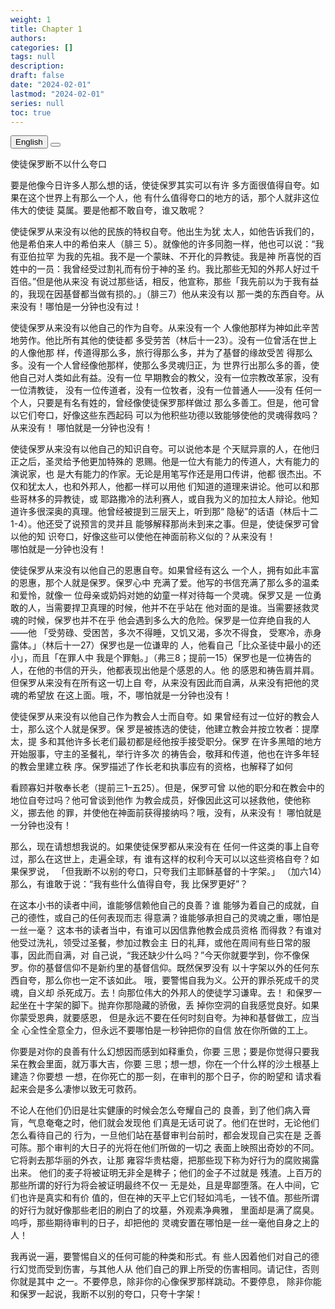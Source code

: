 ```yaml
---
weight: 1
title: Chapter 1
authors: 
categories: []
tags: null
description: 
draft: false
date: "2024-02-01"
lastmod: "2024-02-01"
series: null
toc: true
---
```


<!--more-->

<!-- Tab links -->
<div class="tab">
  <button class="tablinks active" onclick="tablabel(event, 'english')">English</button>
  <button class="tablinks" onclick="tablabel(event, 'chinese')"></button>
  
</div>

<!-- Tab content -->
<div id="english" class="tabcontent" style="display:block">

</div>

<div id="chinese" class="tabcontent">
 
使徒保罗断不以什么夸口

要是他像今日许多人那么想的话，使徒保罗其实可以有许
多方面很值得自夸。如果在这个世界上有那么一个人，他
有什么值得夸口的地方的话，那个人就非这位伟大的使徒
莫属。要是他都不敢自夸，谁又敢呢？

使徒保罗从来没有以他的民族的特权自夸。他出生为犹
太人，如他告诉我们的，他是希伯来人中的希伯来人（腓三
5）。就像他的许多同胞一样，他也可以说：“我有亚伯拉罕
为我的先祖。我不是一个蒙昧、不开化的异教徒。我是神
所喜悦的百姓中的一员：我曾经受过割礼而有份于神的圣
约。我比那些无知的外邦人好过千百倍。”但是他从来没
有说过那些话，相反，他宣称，那些「我先前以为于我有益
的，我现在因基督都当做有损的。」（腓三7）他从来没有以
那一类的东西自夸。从来没有！哪怕是一分钟也没有过！

使徒保罗从来没有以他自己的作为自夸。从来没有一个
人像他那样为神如此辛苦地劳作。他比所有其他的使徒都
多受劳苦（林后十一23）。没有一位曾活在世上的人像他那
样，传道得那么多，旅行得那么多，并为了基督的缘故受苦
得那么多。没有一个人曾经像他那样，使那么多灵魂归正，为
世界行出那么多的善，使他自己对人类如此有益。没有一位
早期教会的教父，没有一位宗教改革家，没有一位清教徒，
没有一位传道者，没有一位牧者，没有一位普通人——没有
任何一个人，只要是有名有姓的，曾经像使徒保罗那样做过
那么多善工。但是，他可曾以它们夸口，好像这些东西起码
可以为他积些功德以致能够使他的灵魂得救吗？从来没有！
哪怕就是一分钟也没有！

使徒保罗从来没有以他自己的知识自夸。可以说他本是
个天赋异禀的人，在他归正之后，圣灵给予他更加特殊的
恩赐。他是一位大有能力的传道人，大有能力的演说家，也
是大有能力的作家。无论是用笔写作还是用口传讲，他都
很杰出。不仅和犹太人，也和外邦人，他都一样可以用他
们知道的道理来讲论。他可以和那些哥林多的异教徒，或
耶路撒冷的法利赛人，或自我为义的加拉太人辩论。他知
道许多很深奥的真理。他曾经被提到三层天上，听到那“
隐秘”的话语（林后十二1-4）。他还受了说预言的灵并且
能够解释那尚未到来之事。但是，使徒保罗可曾以他的知
识夸口，好像这些可以使他在神面前称义似的？从来没有！  
哪怕就是一分钟也没有！

使徒保罗从来没有以他自己的恩惠自夸。如果曾经有这么
一个人，拥有如此丰富的恩惠，那个人就是保罗。保罗心中
充满了爱。他写的书信充满了那么多的温柔和爱怜，就像一
位母亲或奶妈对她的幼童一样对待每一个灵魂。保罗又是
一位勇敢的人，当需要捍卫真理的时候，他并不在乎站在
他对面的是谁。当需要拯救灵魂的时候，保罗也并不在乎
他会遇到多么大的危险。保罗是一位弃绝自我的人——他
「受劳碌、受困苦，多次不得睡，又饥又渴，多次不得食，
受寒冷，赤身露体。」（林后十一27）保罗也是一位谦卑的
人，他看自己「比众圣徒中最小的还小」，而且「在罪人中
我是个罪魁。」（弗三8；提前一15）保罗也是一位祷告的
人，在他的书信的开头，他都表现出他是个感恩的人。他
的感恩和祷告肩并肩。但保罗从来没有在所有这一切上自
夸，从来没有因此而自满，从来没有把他的灵魂的希望放
在这上面。哦，不，哪怕就是一分钟也没有！

使徒保罗从来没有以他自己作为教会人士而自夸。如
果曾经有过一位好的教会人士，那么这个人就是保罗。保
罗是被拣选的使徒，他建立教会并按立牧者：提摩太，提
多和其他许多长老们最初都是经他按手接受职分。保罗
在许多黑暗的地方开始服事，守主的圣餐礼，举行许多次
的祷告会，敬拜和传道，他也在许多年轻的教会里建立秩
序。保罗描述了作长老和执事应有的资格，也解释了如何

看顾寡妇并敬奉长老（提前三1–五25）。但是，保罗可曾
以他的职分和在教会中的地位自夸过吗？他可曾谈到他作
为教会成员，好像因此这可以拯救他，使他称义，挪去他
的罪，并使他在神面前获得接纳吗？哦，没有，从来没有！
哪怕就是一分钟也没有！

那么，现在请想想我说的。如果使徒保罗都从来没有在
任何一件这类的事上自夸过，那么在这世上，走遍全球，有
谁有这样的权利今天可以以这些资格自夸？如果保罗说，
「但我断不以别的夸口，只夸我们主耶稣基督的十字架。」
（加六14）那么，有谁敢于说：“我有些什么值得自夸，我
比保罗更好”？

在这本小书的读者中间，谁能够信赖他自己的良善？谁
能够为着自己的成就，自己的德性，或自己的任何表现而志
得意满？谁能够承担自己的灵魂之重，哪怕是一丝一毫？
这本书的读者当中，有谁可以因信靠他教会成员资格
而得救？有谁对他受过洗礼，领受过圣餐，参加过教会主
日的礼拜，或他在周间有些日常的服事，因此而自满，对
自己说，“我还缺少什么吗？”今天你就要学到，你不像保
罗。你的基督信仰不是新约里的基督信仰。既然保罗没有
以十字架以外的任何东西自夸，那么你也一定不该如此。
哦，要警惕自我为义。公开的罪杀死成千的灵魂，自义却
杀死成万。去！向那位伟大的外邦人的使徒学习谦卑。去！
和保罗一起坐在十字架的脚下。抛弃你那隐藏的骄傲，丢
掉你空洞的自我感觉良好。如果你蒙受恩典，就要感恩，
但是永远不要在任何时刻自夸。为神和基督做工，应当全
心全性全意全力，但永远不要哪怕是一秒钟把你的自信
放在你所做的工上。

你要是对你的良善有什么幻想因而感到如释重负，你要
三思；要是你觉得只要我呆在教会里面，就万事大吉，你要
三思；想一想，你在一个什么样的沙土根基上建造？你要想
一想，在你死亡的那一刻，在审判的那个日子，你的盼望和
请求看起来会是多么凄惨以致无可救药。

不论人在他们仍旧是壮实健康的时候会怎么夸耀自己的
良善，到了他们病入膏肓，气息奄奄之时，他们就会发现他
们真是无话可说了。他们在世时，无论他们怎么看待自己的
行为，一旦他们站在基督审判台前时，都会发现自己实在是
乏善可陈。那个审判的大日子的光将在他们所做的一切之
表面上映照出奇妙的不同。它将剥去那华丽的外衣，让那
雍容华贵枯瘪，把那些现下称为好行为的腐败揭露出来。
他们的麦子将被证明无非全是稗子；他们的金子不过就是
残渣。上百万的那些所谓的好行为将会被证明最终不仅一
无是处，且是卑鄙堕落。在人中间，它们也许是真实和有价
值的，但在神的天平上它们轻如鸿毛，一钱不值。那些所谓
的好行为就好像那些老旧的刷白了的坟墓，外观素净典雅，
里面却是满了腐臭。呜呼，那些期待审判的日子，却把他的
灵魂安置在哪怕是一丝一毫他自身之上的人！

我再说一遍，要警惕自义的任何可能的种类和形式。有
些人因着他们对自己的德行幻觉而受到伤害，与其他人从
他们自己的罪上所受的伤害相同。请记住，否则你就是其中
之一。不要停息，除非你的心像保罗那样跳动。不要停息，
除非你能和保罗一起说，我断不以别的夸口，只夸十字架！
</div>